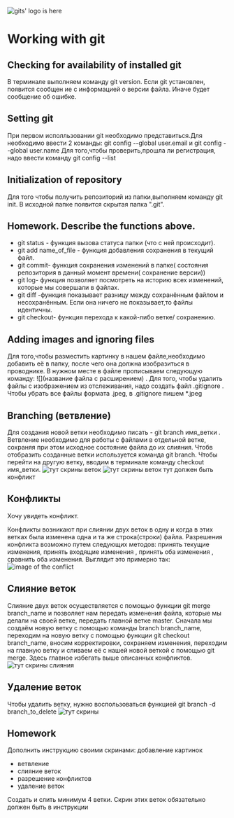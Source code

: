 ![gits' logo is here](git_logo.jpeg)
# Working with git
## Checking for availability of installed git
В терминале выполняем команду git version.
Если git установлен, появится сообщен ие с информацией о версии файла. Иначе будет сообщение об ошибке.
## Setting git
При первом исполльзовании git необходимо представиться.Для необходимо ввести 2 команды: git config --global user.email и git config --global user.name
Для того,чтобы проверить,прошла ли регистрация, надо ввести команду git config --list
## Initialization of repository
Для того чтобы получить репозиторий из папки,выполняем команду git init. В исходной папке появится скрытая папка ".git".
## Homework. Describe the functions above.
* git status - функция вызова статуса папки (что с ней происходит).
* git add name_of_file - функция добавления сохранения в текущий файл.
* git commit- функция сохранения изменений в папке( состояния репозитория в данный момент времени( сохранение версии))
* git log- функция позволяет посмотреть на историю всех изменений, которые мы совершали в файлах.
* git diff -функция показывает разницу между сохранённым файлом и несохранённым. Если она ничего не показывает,то файлы идентичны.
* git checkout- функция перехода к какой-либо ветке/ сохранению.
## Adding images and ignoring files
Для того,чтобы разместить картинку в нашем файле,необходимо добавить её в папку, после чего она должна изобразиться в проводнике. В нужном месте в файле прописываем следующую команду:  ![](название файла с расширением) . Для того, чтобы удалить файлы с изображением из отслеживания, надо создать файл .gitignore .
Чтобы убрать все файлы формата .jpeg, в .gitignore пишем 
*.jpeg
## Branching (ветвление)
Для создания новой ветки необходимо писать -  git branch имя_ветки . Ветвление необходимо для работы с файлами в отдельной ветке, сохраняя при этом исходное состояние файла до их слияния.  Чтобв отобразить созданные ветки используется команда git branch. Чтобы перейти на другую ветку, вводим в терминале команду checkout имя_ветки.
![тут скрины веток](v2.png)
![тут скрины веток](v3.png)
тут должен быть конфликт
## Конфликты
Хочу увидеть конфликт.

Конфликты возникают при слиянии двух веток в одну и когда в этих ветках была изменена одна и та же строка(строки) файла. Разрешения конфликта возможно путем следующих методов: принять текущие изменения, принять входящие изменения , принять оба изменения , сравнить оба изменения. Выглядит это примерно так: 
![image of the conflict](v1.png)
## Слияние веток
Слияние двух веток осуществляется с помощью функции git merge branch_name и позволяет нам передать изменения файла, которые мы делали на своей ветке, передать главной ветке master. Сначала мы создаём новую ветку с помощью команды branch branch_name, переходим на новую ветку с помощью функции git checkout branch_name, вносим корректировки, сохраняем изменения, переходим на главную ветку и сливаем её с нашей новой веткой с помощью git merge. Здесь главное избегать выше описанных конфликтов.
![тут скрины слияния](v4.png) 
## Удаление веток
Чтобы удалить ветку, нужно воспользоваться функцией git branch -d branch_to_delete
![тут скрины](v5.png)
## Homework
Дополнить инструкцию своими скринами:
 добавление картинок 
* ветвление
* слияние веток
* разрешение конфликтов
* удаление веток

Создать и слить минимум 4 ветки. Скрин этих веток обязательно должен быть в инструкции

